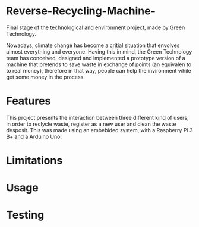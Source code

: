 # Reverse-Recycling-Machine-
Final stage of the technological and environment project, made by Green Technology.   


Nowadays, climate change has become a critial situation that envolves almost everything and everyone. Having this in mind, the Green Technology team has conceived, designed and implemented a prototype version of a machine that pretends to save waste in exchange of points (an equivalen to to real money), therefore in that way, people can help the invironment while get some money in the process.

# Features
This project presents the interaction between three different kind of users, in order to reclycle waste, register as a new user and clean the waste desposit. This was made using an embebided system, with a Raspberry Pi 3 B+ and a Arduino Uno. 




# Limitations 

# Usage

# Testing
